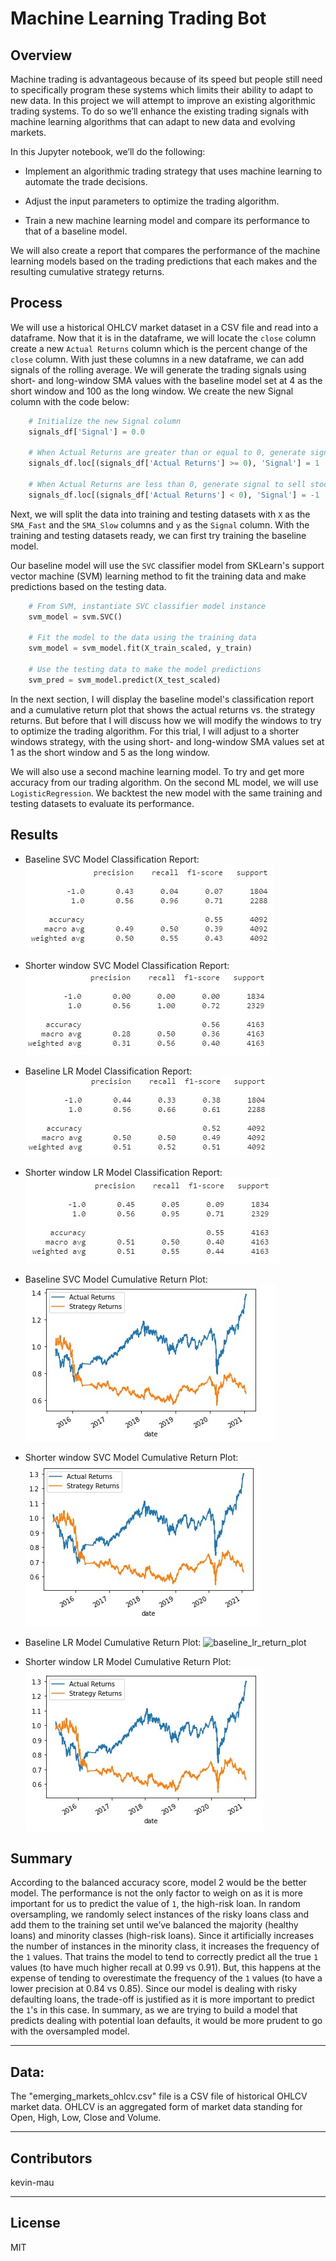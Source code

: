 # Machine Learning Trading Bot

## Overview

Machine trading is advantageous because of its speed but people still need to specifically program these systems which limits their ability to adapt
to new data. In this project we will attempt to improve an existing algorithmic trading systems. To do so we’ll enhance the existing trading signals
with machine learning algorithms that can adapt to new data and evolving markets.

In this Jupyter notebook, we’ll do the following:

  * Implement an algorithmic trading strategy that uses machine learning to automate the trade decisions.

  * Adjust the input parameters to optimize the trading algorithm.

  * Train a new machine learning model and compare its performance to that of a baseline model.

We will also create a report that compares the performance of the machine learning models based on the trading predictions that each makes and the
resulting cumulative strategy returns.

## Process

We will use a historical OHLCV market dataset in a CSV file and read into a dataframe.  Now that it is in the dataframe, we will locate the `close` 
column create a new `Actual Returns` column which is the percent change of the `close` column.  With just these columns in a new dataframe, we can
add signals of the rolling average.  We will generate the trading signals using short- and long-window SMA values with the baseline model set at 4 as 
the short window and 100 as the long window.  We create the new Signal column with the code below:
```python
    # Initialize the new Signal column
    signals_df['Signal'] = 0.0

    # When Actual Returns are greater than or equal to 0, generate signal to buy stock long
    signals_df.loc[(signals_df['Actual Returns'] >= 0), 'Signal'] = 1

    # When Actual Returns are less than 0, generate signal to sell stock short
    signals_df.loc[(signals_df['Actual Returns'] < 0), 'Signal'] = -1
```
Next, we will split the data into training and testing datasets with `X` as the `SMA_Fast` and the `SMA_Slow` columns and `y` as the `Signal` column.
With the training and testing datasets ready, we can first try training the baseline model.

Our baseline model will use the `SVC` classifier model from SKLearn's support vector machine (SVM) learning method to fit the training data and make
predictions based on the testing data.
```python
    # From SVM, instantiate SVC classifier model instance
    svm_model = svm.SVC()
 
    # Fit the model to the data using the training data
    svm_model = svm_model.fit(X_train_scaled, y_train)
 
    # Use the testing data to make the model predictions
    svm_pred = svm_model.predict(X_test_scaled)
```
In the next section, I will display the baseline model's classification report and a cumulative return plot that shows the actual returns vs. the strategy
returns.  But before that I will discuss how we will modify the windows to try to optimize the trading algorithm.  For this trial, I will adjust to a 
shorter windows strategy, with the using short- and long-window SMA values set at 1 as the short window and 5 as the long window.  

We will also use a second machine learning model.  To try and get more accuracy from our trading algorithm.  On the second ML model, we will use 
`LogisticRegression`.  We backtest the new model with the same training and testing datasets to evaluate its performance. 

## Results

* Baseline SVC Model Classification Report:
![baseline_svm_classification_report](https://github.com/kevin-mau/machine_learning_trading_bot/blob/main/Resources/baseline_svm_classification_report.jpg?raw=true)

* Shorter window SVC Model Classification Report:
![shorter_svm_classification_report](https://github.com/kevin-mau/machine_learning_trading_bot/blob/main/Resources/shorter_svm_classification_report.jpg?raw=true)

* Baseline LR Model Classification Report:
![baseline_lr_classification_report](https://github.com/kevin-mau/machine_learning_trading_bot/blob/main/Resources/baseline_lr_classification_report.jpg?raw=true)

* Shorter window LR Model Classification Report:
![shorter_lr_classification_report](https://github.com/kevin-mau/machine_learning_trading_bot/blob/main/Resources/shorter_lr_classification_report.jpg?raw=true)

* Baseline SVC Model Cumulative Return Plot:
![baseline_svm_return_plot](https://github.com/kevin-mau/machine_learning_trading_bot/blob/main/Resources/baseline_svm_return_plot.jpg?raw=true)

* Shorter window SVC Model Cumulative Return Plot:
![shorter_svm_return_plot](https://github.com/kevin-mau/machine_learning_trading_bot/blob/main/Resources/shorter_svm_return_plot.jpg?raw=true)

* Baseline LR Model Cumulative Return Plot:
![baseline_lr_return_plot](https://github.com/kevin-mau/machine_learning_trading_bot/blob/main/Resources/baseline_lr_return_plot.jpgG?raw=true)

* Shorter window LR Model Cumulative Return Plot:
![shorter_lr_return_plot](https://github.com/kevin-mau/machine_learning_trading_bot/blob/main/Resources/shorter_lr_return_plot.jpg?raw=true)



## Summary

According to the balanced accuracy score, model 2 would be the better model.  The performance is not the only factor to weigh on as it is more important
for us to predict the value of `1`, the high-risk loan.  In random oversampling, we randomly select instances of the risky loans class and add them to the
training set until we’ve balanced the majority (healthy loans) and minority classes (high-risk loans).  Since it artificially increases the number of instances
in the minority class, it increases the frequency of the `1` values.  That trains the model to tend to correctly predict all the true `1` values (to have much
higher recall at 0.99 vs 0.91). But, this happens at the expense of tending to overestimate the frequency of the `1` values (to have a lower precision at 0.84
vs 0.85).  Since our model is dealing with risky defaulting loans, the trade-off is justified as it is more important to predict the `1`'s in this case.  In
summary, as we are trying to build a model that predicts dealing with potential loan defaults, it would be more prudent to go with the oversampled model.

---

## Data:

The "emerging_markets_ohlcv.csv" file is a CSV file of historical OHLCV market data.  OHLCV is an aggregated form of market data standing for Open, High, Low, Close and Volume.

---

## Contributors

kevin-mau

---

## License

MIT
